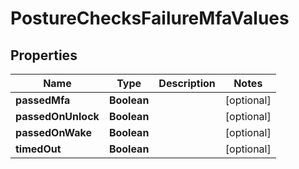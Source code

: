 

# PostureChecksFailureMfaValues


## Properties

| Name | Type | Description | Notes |
|------------ | ------------- | ------------- | -------------|
|**passedMfa** | **Boolean** |  |  [optional] |
|**passedOnUnlock** | **Boolean** |  |  [optional] |
|**passedOnWake** | **Boolean** |  |  [optional] |
|**timedOut** | **Boolean** |  |  [optional] |



